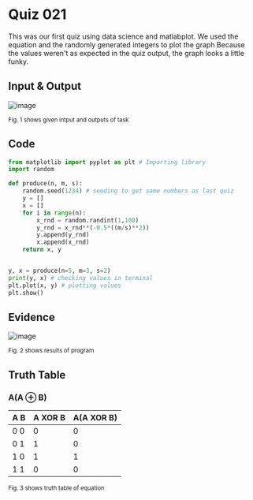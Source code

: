 # Quiz 021
This was our first quiz using data science and matlabplot. We used the equation and the randomly generated integers to plot the graph Because the values weren't as expected in the quiz output, the graph looks a little funky.
## Input & Output
![image](https://github.com/Amine-Itani/Unit-1/assets/123438294/2c4bea48-8baa-44d1-bf87-d2095eef63f8)

<sub>Fig. 1 shows given intput and outputs of task
## Code

```py
from matplotlib import pyplot as plt # Importing library
import random

def produce(n, m, s):
    random.seed(1234) # seeding to get same numbers as last quiz
    y = []
    x = []
    for i in range(n):
        x_rnd = random.randint(1,100)
        y_rnd = x_rnd**(-0.5*((m/s)**2))
        y.append(y_rnd)
        x.append(x_rnd)
    return x, y


y, x = produce(n=5, m=3, s=2)
print(y, x) # checking values in terminal
plt.plot(x, y) # plotting values 
plt.show()
```

## Evidence
![image](https://github.com/Amine-Itani/Unit-1/assets/123438294/6ef77983-b0eb-4016-8608-68968159c5b7)

<sub>Fig. 2 shows results of program

## Truth Table
### A(A ⊕ B)

| A B | A XOR B | A(A XOR B) |
|-----|---------|------------|
| 0 0 |    0    |      0     |
| 0 1 |    1    |      0     |
| 1 0 |    1    |      1     |
| 1 1 |    0    |      0     |

<sub>Fig. 3 shows truth table of equation
